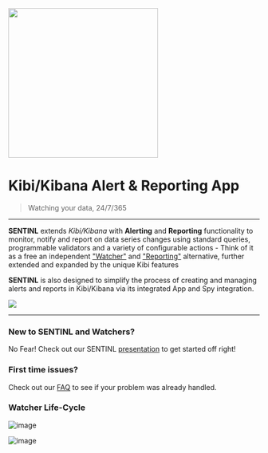 <img src="https://camo.githubusercontent.com/44ce03256400f1c096ab8e96a22e43508001939b/687474703a2f2f692e696d6775722e636f6d2f7334544b7062462e706e67" width="300"/>

# Kibi/Kibana Alert & Reporting App
> Watching your data, 24/7/365

---

**SENTINL** extends *Kibi/Kibana* with **Alerting** and **Reporting** functionality to monitor, notify and report on data series changes using standard queries, programmable validators and a variety of configurable actions - Think of it as a free an independent ["Watcher"](https://www.elastic.co/guide/en/watcher/current/introduction.html) and ["Reporting"](https://www.elastic.co/products/reporting) alternative, further extended and expanded by the unique Kibi features

**SENTINL** is also designed to simplify the process of creating and managing alerts and reports in Kibi/Kibana via its integrated  App and Spy integration.

<img src="https://camo.githubusercontent.com/d856ce1587103e465496b8b70413e1bc67b21be0/687474703a2f2f692e696d6775722e636f6d2f50734e734169792e706e67" />

---

### New to SENTINL and Watchers?
No Fear! Check out our SENTINL [presentation](https://www.slideshare.net/secret/gobTp9S3omqn9a) to get started off right!

### First time issues?
Check out our [FAQ](SENTINL-FAQ) to see if your problem was already handled.

### Watcher Life-Cycle
![image](https://user-images.githubusercontent.com/1423657/30432947-77a4506c-9963-11e7-93a0-6595fc353a8c.png)

![image](https://user-images.githubusercontent.com/1423657/30433048-bc560f7a-9963-11e7-93e3-d43a8eb3c1d3.png)
